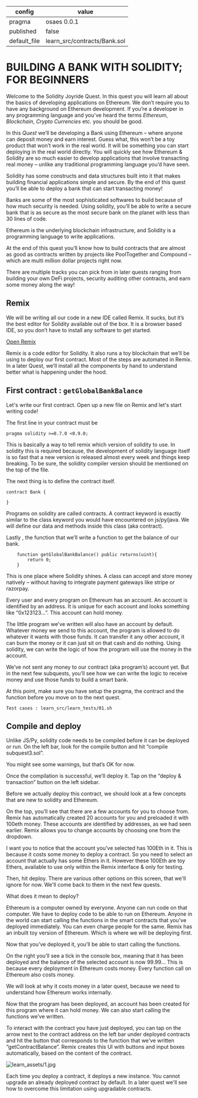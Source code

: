 | config | value |
| ------ | ----- |
| pragma | osaes 0.0.1 |
| published | false |
| default_file | learn_src/contracts/Bank.sol |

# BUILDING A BANK WITH SOLIDITY; FOR BEGINNERS

Welcome to the Solidity Joyride Quest. In this quest you will learn all about the basics of developing applications on Ethereum. We don’t require you to have any background on Ethereum development. If you’re a developer in any programming language and you've heard the terms _Ethereum_, _Blockchain_, _Crypto Currencies_ etc. you should be good.

In this _Quest_ we’ll be developing a Bank using Ethereum – where anyone can deposit money and earn interest. Guess what, this won’t be a toy product that won’t work in the real world. It will be something you can start deploying in the real world directly. You will quickly see how Ethereum & Solidity are so much easier to develop applications that involve transacting real money – unlike any traditional programming language you’d have seen. 

Solidity has some constructs and data structures built into it that makes building financial applications simple and secure. By the end of this quest you’ll be able to deploy a bank that can start transacting money!

Banks are some of the most sophisticated softwares to build because of how much security is needed. Using solidity, you’ll be able to write a secure bank that is as secure as the most secure bank on the planet with less than 30 lines of code.

Ethereum is the underlying blockchain infrastructure, and Solidity is a programming language to write applications.

At the end of this quest you’ll know how to build contracts that are almost as good as contracts written by projects like PoolTogether and Compound – which are multi million dollar projects right now. 

There are multiple tracks you can pick from in later quests ranging from building your own DeFi projects, security auditing other contracts, and earn some money along the way!


## Remix
We will be writing all our code in a new IDE called Remix. It sucks, but it’s the best editor for Solidity available out of the box. It is a browser based IDE, so you don’t have to install any software to get started.

[Open Remix](https://remix.org)

Remix is a code editor for Solidity. It also runs a toy blockchain that we’ll be using to deploy our first contract. Most of the steps are automated in Remix. In a later Quest, we’ll install all the components by hand to understand better what is happening under the hood.

## First contract : `getGlobalBankBalance`

Let's write our first contract.
Open up a new file on Remix and let's start writing code!

The first line in your contract must be 

```
pragma solidity >=0.7.0 <0.9.0;
```

This is basically a way to tell remix which version of solidity to use. In solidity this is required because, the development of solidity language itself is so fast that a new version is released almost every week and things keep breaking. To be sure, the solidity compiler version should be mentioned on the top of the file.

The next thing is to define the contract itself.

```
contract Bank {
    
}
```

Programs on solidity are called contracts. A contract keyword is exactly similar to the class keyword you would have encountered on js/py/java. We will define our data and methods inside this class (aka contract).

Lastly , the function that we’ll write a function to get the balance of our bank.

```
    function getGlobalBankBalance() public returns(uint){
        return 0;
    }
```

This is one place where Solidity shines. A class can accept and store money natively – without having to integrate payment gateways like stripe or razorpay.

Every user and every program on Ethereum has an account. An account is identified by an address. It is unique for each account and looks something like “0x123123…”. This account can hold money. 

The little program we’ve written will also have an account by default. Whatever money we send to this account, the program is allowed to do whatever it wants with those funds. It can transfer it any other account, it can burn the money or it can just sit on that cash and do nothing. Using solidity, we can write the logic of how the program will use the money in the account.

We’ve not sent any money to our contract (aka program’s) account yet. But in the next few subquests, you’ll see how we can write the logic to receive money and use those funds to build a smart bank.

At this point, make sure you have setup the pragma, the contract and the function before you move on to the next quest. 

```
Test cases : learn_src/learn_tests/01.sh
```

## Compile and deploy

Unlike JS/Py, solidity code needs to be compiled before it can be deployed or run. On the left bar, look for the compile button and hit “compile subquest3.sol”.

You might see some warnings, but that’s OK for now.

Once the compilation is successful, we’ll deploy it. Tap on the “deploy & transaction” button on the left sidebar.

Before we actually deploy this contract, we should look at a few concepts that are new to solidity and Ethereum.

On the top, you’ll see that there are a few accounts for you to choose from. Remix has automatically created 20 accounts for you and preloaded it with 100eth money. These accounts are identified by addresses, as we had seen earlier. Remix allows you to change accounts by choosing one from the dropdown.

I want you to notice that the account you’ve selected has 100Eth in it. This is because it costs some money to deploy a contract. So you need to select an account that actually has some Ethers in it. However these 100Eth are toy Ethers, available to use only within the Remix interface & only for testing.

Then, hit deploy. There are various other options on this screen, that we'll ignore for now. We'll come back to them in the next few quests.

What does it mean to deploy?

Ethereum is a computer owned by everyone. Anyone can run code on that computer. We have to deploy code to be able to run on Ethereum. Anyone in the world can start calling the functions in the smart contracts that you've deployed immediately. You can even charge people for the same. Remix has an inbuilt toy version of Ethereum. Which is where we will be deploying first.

Now that you’ve deployed it, you’ll be able to start calling the functions.

On the right you’ll see a tick in the console box, meaning that it has been deployed and the balance of the selected account is now 99.99… This is because every deployment in Ethereum costs money. Every function call on Ethereum also costs money.

We will look at why it costs money in a later quest, because we need to understand how Ethereum works internally.

Now that the program has been deployed, an account has been created for this program where it can hold money. We can also start calling the functions we’ve written.

To interact with the contract you have just deployed, you can tap on the arrow next to the contract address on the left bar under deployed contracts and hit the button that corresponds to the function that we’ve written “getContractBalance”. Remix creates this UI with buttons and input boxes automatically, based on the content of the contract.

![learn_assets/1.jpg](learn_assets/1.jpg)

Each time you deploy a contract, it deploys a new instance. You cannot upgrade an already deployed contract by default. In a later quest we'll see how to overcome this limitation using upgradable contracts.





